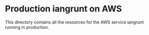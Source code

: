 # Production iangrunt on AWS
This directory contains all the resources for the AWS service iangrunt running in production.
